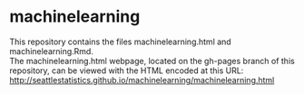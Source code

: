 machinelearning
===============

This repository contains the files machinelearning.html and machinelearning.Rmd.  
The machinelearning.html webpage, located on the gh-pages branch of this repository, can be viewed with the HTML encoded at this URL:
http://seattlestatistics.github.io/machinelearning/machinelearning.html
